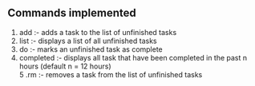 ## Commands implemented

1. add       :- adds a task to the list of unfinished tasks  
2. list      :- displays a list of all unfinished tasks  
3. do        :- marks an unfinished task as complete  
4. completed :- displays all task that have been completed in the past n hours (default n = 12 hours)  
5 .rm        :- removes a task from the list of unfinished tasks  